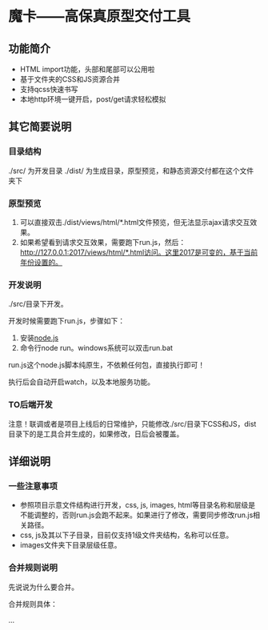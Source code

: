 # 魔卡——高保真原型交付工具

## 功能简介

* HTML import功能，头部和尾部可以公用啦
* 基于文件夹的CSS和JS资源合并
* 支持qcss快速书写
* 本地http环境一键开启，post/get请求轻松模拟

## 其它简要说明

### 目录结构
./src/  为开发目录
./dist/ 为生成目录，原型预览，和静态资源交付都在这个文件夹下

### 原型预览
1. 可以直接双击./dist/views/html/*.html文件预览，但无法显示ajax请求交互效果。
2. 如果希望看到请求交互效果，需要跑下run.js，然后：http://127.0.0.1:2017/views/html/*.html访问。这里2017是可变的，基于当前年份设置的。

### 开发说明

./src/目录下开发。

开发时候需要跑下run.js，步骤如下：

1. 安装[node.js](https://nodejs.org/zh-cn/)
2. 命令行node run。windows系统可以双击run.bat

run.js这个node.js脚本纯原生，不依赖任何包，直接执行即可！

执行后会自动开启watch，以及本地服务功能。

### TO后端开发
注意！联调或者是项目上线后的日常维护，只能修改./src/目录下CSS和JS，dist目录下的是工具合并生成的，如果修改，日后会被覆盖。

## 详细说明

### 一些注意事项

* 参照项目示意文件结构进行开发，css, js, images, html等目录名称和层级是不能调整的，否则run.js会跑不起来。如果进行了修改，需要同步修改run.js相关路径。
* css, js及其以下子目录，目前仅支持1级文件夹结构，名称可以任意。
* images文件夹下目录层级任意。

### 合并规则说明

先说说为什么要合并。

合并规则具体：

...
